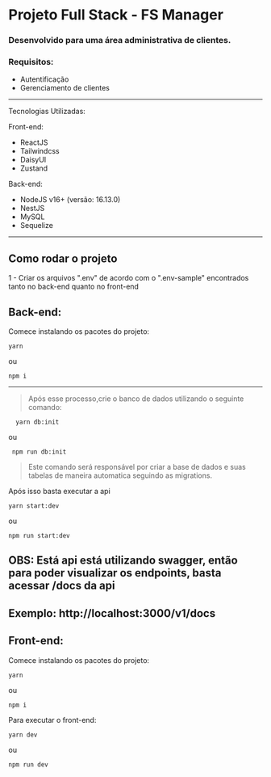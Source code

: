 # Projeto Full Stack - FS Manager

### Desenvolvido para uma área administrativa de clientes.

### Requisitos:

- Autentificação
- Gerenciamento de clientes

---

Tecnologias Utilizadas:

Front-end:

- ReactJS
- Tailwindcss
- DaisyUI
- Zustand

Back-end:

- NodeJS v16+ (versão: 16.13.0)
- NestJS
- MySQL
- Sequelize

---

## Como rodar o projeto

1 - Criar os arquivos ".env" de acordo com o ".env-sample" encontrados tanto no back-end quanto no front-end

## Back-end:

Comece instalando os pacotes do projeto:

```
yarn
```

ou

```
npm i
```

---

> Após esse processo,crie o banco de dados utilizando o seguinte comando:

```
  yarn db:init
```

ou

```
 npm run db:init
```

> Este comando será responsável por criar a base de dados e suas tabelas de maneira automatica seguindo as migrations.

Após isso basta executar a api

```
yarn start:dev
```

ou

```
npm run start:dev
```

## OBS: Está api está utilizando swagger, então para poder visualizar os endpoints, basta acessar /docs da api

## Exemplo: http://localhost:3000/v1/docs

## Front-end:

Comece instalando os pacotes do projeto:

```
yarn
```

ou

```
npm i
```

Para executar o front-end:

```
yarn dev
```

ou

```
npm run dev
```
